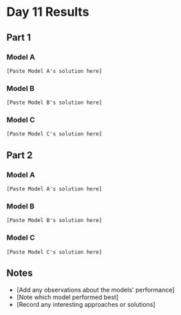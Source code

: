 # Day 11 Results

## Part 1

### Model A
```
[Paste Model A's solution here]
```

### Model B
```
[Paste Model B's solution here]
```

### Model C
```
[Paste Model C's solution here]
```

## Part 2

### Model A
```
[Paste Model A's solution here]
```

### Model B
```
[Paste Model B's solution here]
```

### Model C
```
[Paste Model C's solution here]
```

## Notes
- [Add any observations about the models' performance]
- [Note which model performed best]
- [Record any interesting approaches or solutions] 